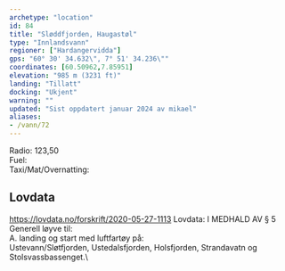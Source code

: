 ```yaml
---
archetype: "location"
id: 84
title: "Sløddfjorden, Haugastøl"
type: "Innlandsvann"
regioner: ["Hardangervidda"]
gps: "60° 30' 34.632\", 7° 51' 34.236\""
coordinates: [60.50962,7.85951]
elevation: "985 m (3231 ft)"
landing: "Tillatt"
docking: "Ukjent"
warning: ""
updated: "Sist oppdatert januar 2024 av mikael"
aliases:
- /vann/72
---
```


Radio: 123,50\
Fuel:\
Taxi/Mat/Overnatting:

## Lovdata
https://lovdata.no/forskrift/2020-05-27-1113
Lovdata: I MEDHALD AV § 5 Generell løyve til:\
A. landing og start med luftfartøy på:\
Ustevann/Sløtfjorden, Ustedalsfjorden, Holsfjorden, Strandavatn og Stolsvassbassenget.\

